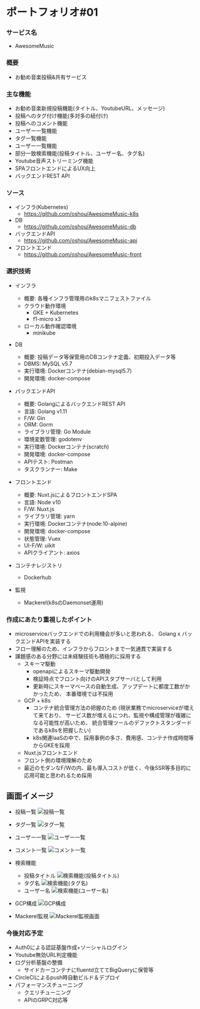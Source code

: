 # ポートフォリオ#01

### サービス名
- AwesomeMusic

### 概要
- お勧め音楽投稿&共有サービス

### 主な機能
- お勧め音楽新規投稿機能(タイトル、YoutubeURL、メッセージ)
- 投稿へのタグ付け機能(多対多の紐付け)
- 投稿へのコメント機能
- ユーザー一覧機能
- タグ一覧機能
- ユーザー一覧機能
- 部分一致検索機能(投稿タイトル、ユーザー名、タグ名)
- Youtube音声ストリーミング機能
- SPAフロントエンドによるUX向上
- バックエンドREST API

### ソース
- インフラ(Kubernetes)
  - https://github.com/oshou/AwesomeMusic-k8s
- DB
  - https://github.com/oshou/AwesomeMusic-db
- バックエンドAPI
  - https://github.com/oshou/AwesomeMusic-api
- フロントエンド
  - https://github.com/oshou/AwesomeMusic-front

### 選択技術
- インフラ
  - 概要: 各種インフラ管理用のk8sマニフェストファイル
  - クラウド動作環境
    - GKE + Kubernetes
    - f1-micro x3
  - ローカル動作確認環境
    - minikube

- DB
  - 概要: 投稿データ等保管用のDBコンテナ定義、初期投入データ等
  - DBMS: MySQL v5.7
  - 実行環境: Dockerコンテナ(debian-mysql5.7)
  - 開発環境: docker-compose

- バックエンドAPI
  - 概要: GolangによるバックエンドREST API
  - 言語: Golang v1.11
  - F/W: Gin
  - ORM: Gorm
  - ライブラリ管理: Go Module
  - 環境変数管理: godotenv
  - 実行環境: Dockerコンテナ(scratch)
  - 開発環境: docker-compose
  - APIテスト: Postman
  - タスクランナー: Make

- フロントエンド
  - 概要: Nuxt.jsによるフロントエンドSPA
  - 言語: Node v10
  - F/W: Nuxt.js
  - ライブラリ管理: yarn
  - 実行環境: Dockerコンテナ(node:10-alpine)
  - 開発環境: docker-compose
  - 状態管理: Vuex
  - UI-F/W: uikit
  - APIクライアント: axios

- コンテナレジストリ
  - Dockerhub

- 監視
  - Mackerel(k8sのDaemonset運用)

### 作成にあたり重視したポイント
- microserviceバックエンドでの利用機会が多いと思われる、
  Golang x バックエンドAPIを実装する
- フロー理解のため、インフラからフロントまで一気通貫で実装する
- 課題感のある分野には未経験技術も積極的に採用する
  - スキーマ駆動
    - openapiによるスキーマ駆動開発
    - 検証時点でフロント向けのAPIスタブサーバとして利用
    - 更新時にスキーマベースの自動生成、アップデートに都度工数がかかったため、
      本番環境では不採用
  - GCP + k8s
    - コンテナ統合管理方法の把握のため
      (現状業務でmicroserviceが増えて来ており、
       サービス数が増えるにつれ、監視や構成管理が複雑になる可能性が高いため、
       統合管理ツールのデファクトスタンダードであるk8sを把握したい)
    - k8s関連IaaSの中で、採用事例の多さ、費用感、コンテナ作成時間等からGKEを採用
  - Nuxt.jsフロントエンド
   - フロント側の環境理解のため
   - 最近のモダンなF/Wの内、最も導入コストが低く、今後SSR等多目的に応用可能と思われるため採用

## 画面イメージ
- 投稿一覧
![投稿一覧](https://github.com/oshou/Portfolio/portfolio01/img/post_summary.png)

- タグ一覧
![タグ一覧](https://github.com/oshou/Portfolio/portfolio01/img/tag_summary.png)

- ユーザー一覧
![ユーザー一覧](https://github.com/oshou/Portfolio/portfolio01/img/user_summary.png)

- コメント一覧
![コメント一覧](https://github.com/oshou/Portfolio/portfolio01/img/comment_summary.png)

- 検索機能
  - 投稿タイトル
![検索機能(投稿タイトル)](https://github.com/oshou/Portfolio/portfolio01/img/search_post_title.png)
  - タグ名
![検索機能(タグ名)](https://github.com/oshou/Portfolio/portfolio01/img/search_tag_name.png)
  - ユーザー名
![検索機能(ユーザー名)](https://github.com/oshou/Portfolio/portfolio01/img/search_user_name.png)

- GCP構成
![GCP構成](https://github.com/oshou/Portfolio/portfolio01/img/search_user_name.png)

- Mackerel監視
![Mackerel監視画面](https://github.com/oshou/Portfolio/portfolio01/img/search_user_name.png)


### 今後対応予定
- Auth0による認証基盤作成+ソーシャルログイン
- Youtube無効URL判定機能
- ログ分析基盤の整備
  - サイドカーコンテナにfluentd立ててBigQueryに保管等
- CircleCIによるpush時自動ビルド＆デプロイ
- パフォーマンスチューニング
  - クエリチューニング
  - APIのGRPC対応等
